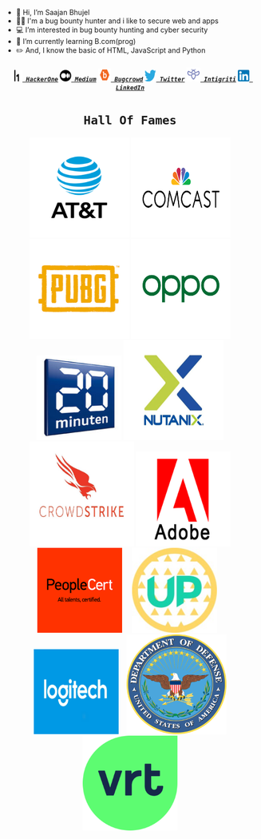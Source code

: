 - 👋 Hi, I’m Saajan Bhujel
- 👩‍💻 I'm a bug bounty hunter and i like to secure web and apps
- 💻 I’m interested in bug bounty hunting and cyber security
- 🌱 I’m currently learning B.com(prog)
- ✏️ And, I know the basic of HTML, JavaScript and Python 

<h5 align="center">
  <code><a href="https://hackerone.com/saajanbhujel?type=user" title="HackerOne Profile"><img height="23" width="23" src="/logo/hackerone.png"> HackerOne</a></code>
  <code><a href="https://saajanbhujel11.medium.com/" title="Medium Blog"><img height="23" width="23" src="/logo/medium.png"> Medium</a></code>
  <code><a href="https://bugcrowd.com/saajanbhujel11/" title="Bugcrowd Profile"><img height="26" width="26" src="/logo/bugcrowd.png"> Bugcrowd</a></code>
  <code><a href="https://twitter.com/saajanbhujel11/" title="Twitter Profile"><img height="23" width="23" src="/logo/twitter.png" target="_blank"> Twitter</a></code>
  <code><a href="https://app.intigriti.com/researcher/profile/saajanbhujel11" title="Intigriti Profile"><img height="28" width="28" src="/logo/intigriti.jpg" target="_blank"> Intigriti</a></code>
  <code><a href="https://www.linkedin.com/in/" title="LinkedIn Profile"><img height="23" width="23" src="/logo/linkedin.png"> LinkedIn</a></code>
</h5>
<h1 align="center">
  <code>Hall Of Fames</code>
</h1>
<section align="center">
  <a href="https://hackerone.com/att/thanks?type=team"><img height="200" width="200" src="/HOF/att.jpg"></a>
  <a href="https://bugcrowd.com/comcastvdp/hall-of-fame"><img height="200" width="200" src="/HOF/comcast.png"></a>
  <a href="https://hackerone.com/pubg/thanks?type=team"><img height="200" width="200" src="/HOF/pubg.png"></a>
  <a href="https://hackerone.com/oppo/thanks?type=team"><img height="200" width="200" src="/HOF/oppo.png"></a>
  <a href="https://bugcrowd.com/twentyminuten/hall-of-fame"><img height="170" width="170" src="/HOF/20minuten.jpg"></a>
  <a href="https://hackerone.com/nutanix/thanks?type=team"><img height="200" width="200" src="/HOF/nutanix.gif"></a>
  <a href="https://hackerone.com/nutanix/thanks?type=team"><img height="210" width="210" src="/HOF/crowdstrike2.jpg"></a>
  <a href="https://hackerone.com/adobe/thanks?type=team"><img height="190" width="190" src="/HOF/adobe.png"></a>
  <a href="https://hackerone.com/peoplecert/thanks?type=team"><img height="170" width="170" src="/HOF/peoplecert.png"></a>&nbsp;&nbsp;&nbsp;&nbsp;
  <a href="https://hackerone.com/upchieve?type=team"><img height="170" width="170" src="/HOF/upchieve.jpg"></a>&nbsp;&nbsp;&nbsp;
  <a href="https://hackerone.com/logitech?type=team"><img height="170" width="170" src="/HOF/logitech.png"></a>&nbsp;&nbsp;&nbsp;
  <a href="https://hackerone.com/deptofdefense/thanks?type=team"><img height="200" width="200" src="/HOF/dod.png"></a>
  <a href="https://app.intigriti.com/researcher/programs/vrtnv/vrt/leaderboard?alltime=true&severity=1"><img height="190" width="190" src="/HOF/vrt.svg"></a>
</section>

<!---
saajanbhujel11/saajanbhujel11 is a ✨ special ✨ repository because its `README.md` (this file) appears on your GitHub profile.
You can click the Preview link to take a look at your changes.
--->

